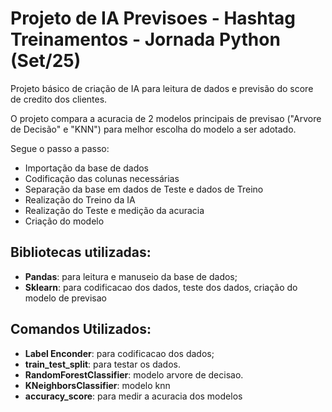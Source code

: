 # Projeto de IA Previsoes - Hashtag Treinamentos - Jornada Python (Set/25)

Projeto básico de criação de IA para leitura de dados e previsão do score de credito dos clientes.

O projeto compara a acuracia de 2 modelos principais de previsao ("Arvore de Decisão" e "KNN") para melhor escolha do modelo a ser adotado.

Segue o passo a passo:
* Importação da base de dados
* Codificação das colunas necessárias
* Separação da base em dados de Teste e dados de Treino
* Realização do Treino da IA
* Realização do Teste e medição da acuracia
* Criação do modelo

## Bibliotecas utilizadas:
* **Pandas**: para leitura e manuseio da base de dados;
* **Sklearn**: para codificacao dos dados, teste dos dados, criação do modelo de previsao


## Comandos Utilizados:

* **Label Enconder**: para codificacao dos dados;
* **train_test_split**: para testar os dados.
* **RandomForestClassifier**: modelo arvore de decisao.
* **KNeighborsClassifier**: modelo knn
* **accuracy_score**: para medir a acuracia dos modelos


